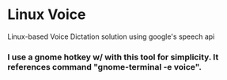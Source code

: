 # Linux Voice
Linux-based Voice Dictation solution using google's speech api

### I use a gnome hotkey w/ with this tool for simplicity.  It references command "gnome-terminal -e voice".
